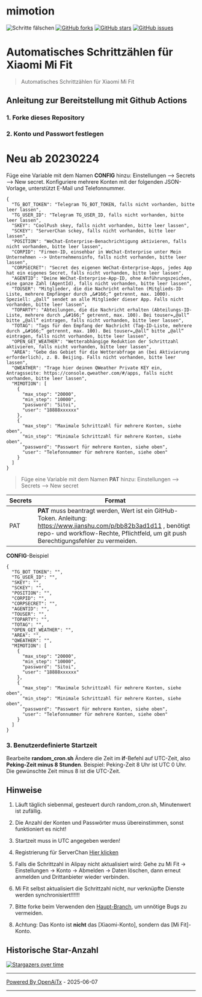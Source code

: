 # mimotion
![ Schritte fälschen](https://github.com/xunichanghuan/mimotion-run/actions/workflows/run.yml/badge.svg)
[![GitHub forks](https://img.shields.io/github/forks/xunichanghuan/mimotion-run?style=flat-square)](https://github.com/xunichanghuan/mimotion-run/network)
[![GitHub stars](https://img.shields.io/github/stars/xunichanghuan/mimotion-run?style=flat-square)](https://github.com/xunichanghuan/mimotion-run/stargazers)
[![GitHub issues](https://img.shields.io/github/issues/xunichanghuan/mimotion-run?style=flat-square)](https://github.com/xunichanghuan/mimotion-run/issues)

# Automatisches Schrittzählen für Xiaomi Mi Fit

> Automatisches Schrittzählen für Xiaomi Mi Fit

## Anleitung zur Bereitstellung mit Github Actions

### 1. Forke dieses Repository

### 2. Konto und Passwort festlegen
# Neu ab 20230224
Füge eine Variable mit dem Namen **CONFIG** hinzu: Einstellungen --> Secrets --> New secret. Konfiguriere mehrere Konten mit der folgenden JSON-Vorlage, unterstützt E-Mail und Telefonnummer.
```
{
  "TG_BOT_TOKEN": "Telegram TG_BOT_TOKEN, falls nicht vorhanden, bitte leer lassen",
  "TG_USER_ID": "Telegram TG_USER_ID, falls nicht vorhanden, bitte leer lassen",
  "SKEY": "CoolPush skey, falls nicht vorhanden, bitte leer lassen",
  "SCKEY": "ServerChan sckey, falls nicht vorhanden, bitte leer lassen",
  "POSITION": "WeChat-Enterprise-Benachrichtigung aktivieren, falls nicht vorhanden, bitte leer lassen",
  "CORPID": "Firmen-ID, einsehbar in WeChat-Enterprise unter Mein Unternehmen --> Unternehmensinfo, falls nicht vorhanden, bitte leer lassen",
  "CORPSECRET": "Secret des eigenen WeChat-Enterprise-Apps, jedes App hat ein eigenes Secret, falls nicht vorhanden, bitte leer lassen",
  "AGENTID": "Deine WeChat-Enterprise-App-ID, ohne Anführungszeichen, eine ganze Zahl (AgentId), falls nicht vorhanden, bitte leer lassen",
  "TOUSER": "Mitglieder, die die Nachricht erhalten (Mitglieds-ID-Liste, mehrere Empfänger durch „&#166;“ getrennt, max. 1000). Speziell: „@all“ sendet an alle Mitglieder dieser App. Falls nicht vorhanden, bitte leer lassen",
  "TOPARTY": "Abteilungen, die die Nachricht erhalten (Abteilungs-ID-Liste, mehrere durch „&#166;“ getrennt, max. 100). Bei touser=„@all“ bitte „@all“ eintragen, falls nicht vorhanden, bitte leer lassen",
  "TOTAG": "Tags für den Empfang der Nachricht (Tag-ID-Liste, mehrere durch „&#166;“ getrennt, max. 100). Bei touser=„@all“ bitte „@all“ eintragen, falls nicht vorhanden, bitte leer lassen",
  "OPEN_GET_WEATHER": "Wetterabhängige Reduktion der Schrittzahl aktivieren, falls nicht vorhanden, bitte leer lassen",
  "AREA": "Gebe das Gebiet für die Wetterabfrage an (bei Aktivierung erforderlich), z. B. Beijing. Falls nicht vorhanden, bitte leer lassen",
  "QWEATHER": "Trage hier deinen QWeather Private KEY ein, Antragsseite: https://console.qweather.com/#/apps, falls nicht vorhanden, bitte leer lassen",
  "MIMOTION": [
    {
      "max_step": "20000",
      "min_step": "10000",
      "password": "Sitoi",
      "user": "18888xxxxxx"
    },
    {
      "max_step": "Maximale Schrittzahl für mehrere Konten, siehe oben",
      "min_step": "Minimale Schrittzahl für mehrere Konten, siehe oben",
      "password": "Passwort für mehrere Konten, siehe oben",
      "user": "Telefonnummer für mehrere Konten, siehe oben"
    }
  ]
}
```
> Füge eine Variable mit dem Namen **PAT** hinzu: Einstellungen --> Secrets --> New secret

| Secrets |  Format  |
| -------- | ----- |
| PAT |   **PAT** muss beantragt werden, Wert ist ein GitHub-Token. Anleitung: https://www.jianshu.com/p/bb82b3ad1d11 , benötigt repo- und workflow-Rechte, Pflichtfeld, um git push Berechtigungsfehler zu vermeiden. |

**CONFIG**-Beispiel
```
{
  "TG_BOT_TOKEN": "",
  "TG_USER_ID": "",
  "SKEY": "",
  "SCKEY": "",
  "POSITION": "",
  "CORPID": "",
  "CORPSECRET": "",
  "AGENTID": "",
  "TOUSER": "",
  "TOPARTY": "",
  "TOTAG": "",
  "OPEN_GET_WEATHER": "",
  "AREA": "",
  "QWEATHER": "",
  "MIMOTION": [
    {
      "max_step": "20000",
      "min_step": "10000",
      "password": "Sitoi",
      "user": "18888xxxxxx"
    },
    {
      "max_step": "Maximale Schrittzahl für mehrere Konten, siehe oben",
      "min_step": "Minimale Schrittzahl für mehrere Konten, siehe oben",
      "password": "Passwort für mehrere Konten, siehe oben",
      "user": "Telefonnummer für mehrere Konten, siehe oben"
    }
  ]
}
```

### 3. Benutzerdefinierte Startzeit

Bearbeite **random_cron.sh**
Ändere die Zeit im **if**-Befehl auf UTC-Zeit, also **Peking-Zeit minus 8 Stunden**. Beispiel: Peking-Zeit 8 Uhr ist UTC 0 Uhr. Die gewünschte Zeit minus 8 ist die UTC-Zeit.



## Hinweise

1. Läuft täglich siebenmal, gesteuert durch random_cron.sh, Minutenwert ist zufällig.

2. Die Anzahl der Konten und Passwörter muss übereinstimmen, sonst funktioniert es nicht!

3. Startzeit muss in UTC angegeben werden!

4. Registrierung für ServerChan [Hier klicken](https://sct.ftqq.com/)

5. Falls die Schrittzahl in Alipay nicht aktualisiert wird: Gehe zu Mi Fit -> Einstellungen -> Konto -> Abmelden -> Daten löschen, dann erneut anmelden und Drittanbieter wieder verbinden.

6. Mi Fit selbst aktualisiert die Schrittzahl nicht, nur verknüpfte Dienste werden synchronisiert!!!!!!

7. Bitte forke beim Verwenden den [Haupt-Branch](https://github.com/xunichanghuan/mimotion-run/), um unnötige Bugs zu vermeiden.

8. Achtung: Das Konto ist **nicht** das [Xiaomi-Konto], sondern das [Mi Fit]-Konto.

## Historische Star-Anzahl

[![Stargazers over time](https://starchart.cc/xunichanghuan/mimotion-run.svg)](https://starchart.cc/xunichanghuan/mimotion-run)


---

[Powered By OpenAiTx](https://github.com/OpenAiTx/OpenAiTx) - 2025-06-07

---